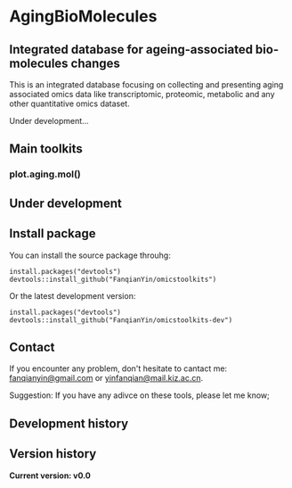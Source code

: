 # AgingBioMolecules
## Integrated database for ageing-associated bio-molecules changes

This is an integrated database focusing on collecting and presenting aging associated omics data like transcriptomic, proteomic, metabolic and any other quantitative omics dataset.

Under development...

## Main toolkits

### plot.aging.mol() 


## Under development



## Install package
You can install the source package throuhg:
```{r}
install.packages("devtools")
devtools::install_github("FanqianYin/omicstoolkits")
```
Or the latest development version:
```{r}
install.packages("devtools")
devtools::install_github("FanqianYin/omicstoolkits-dev")
```
## Contact

If you encounter any problem, don't hesitate to cantact me: fanqianyin@gmail.com or yinfanqian@mail.kiz.ac.cn.

Suggestion: If you have   any adivce on these tools, please let me know;

## Development history



## Version history

**Current version: v0.0**


